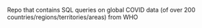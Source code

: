 Repo that contains SQL queries on global COVID data (of over 200 countries/regions/territories/areas) from WHO
